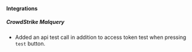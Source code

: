 
#### Integrations
##### CrowdStrike Malquery
- Added an api test call in addition to access token test when pressing `test` button.
